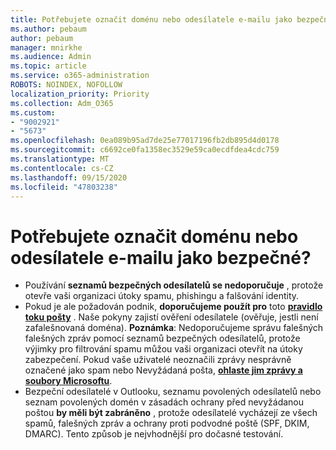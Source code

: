 ```yaml
---
title: Potřebujete označit doménu nebo odesílatele e-mailu jako bezpečné?
ms.author: pebaum
author: pebaum
manager: mnirkhe
ms.audience: Admin
ms.topic: article
ms.service: o365-administration
ROBOTS: NOINDEX, NOFOLLOW
localization_priority: Priority
ms.collection: Adm_O365
ms.custom:
- "9002921"
- "5673"
ms.openlocfilehash: 0ea089b95ad7de25e77017196fb2db895d4d0178
ms.sourcegitcommit: c6692ce0fa1358ec3529e59ca0ecdfdea4cdc759
ms.translationtype: MT
ms.contentlocale: cs-CZ
ms.lasthandoff: 09/15/2020
ms.locfileid: "47803238"
---
```

# <a name="need-to-mark-a-domain-or-email-sender-safe"></a>Potřebujete označit doménu nebo odesílatele e-mailu jako bezpečné?

- Používání **seznamů bezpečných odesílatelů se nedoporučuje** , protože otevře vaši organizaci útoky spamu, phishingu a falšování identity.
- Pokud je ale požadován podnik, **doporučujeme použít pro** toto **[pravidlo toku pošty](https://docs.microsoft.com/microsoft-365/security/office-365-security/create-safe-sender-lists-in-office-365?view=o365-worldwide#recommended-use-mail-flow-rules)** . Naše pokyny zajistí ověření odesílatele (ověřuje, jestli není zafalešnovaná doména). **Poznámka**: Nedoporučujeme správu falešných falešných zpráv pomocí seznamů bezpečných odesílatelů, protože výjimky pro filtrování spamu můžou vaši organizaci otevřít na útoky zabezpečení. Pokud vaše uživatelé neoznačili zprávy nesprávně označené jako spam nebo Nevyžádaná pošta, **[ohlaste jim zprávy a soubory Microsoftu](https://protection.office.com/reportsubmission)**.
- Bezpeční odesílatelé v Outlooku, seznamu povolených odesílatelů nebo seznam povolených domén v zásadách ochrany před nevyžádanou poštou **by měli být zabráněno** , protože odesílatelé vycházejí ze všech spamů, falešných zpráv a ochrany proti podvodné poště (SPF, DKIM, DMARC). Tento způsob je nejvhodnější pro dočasné testování.
